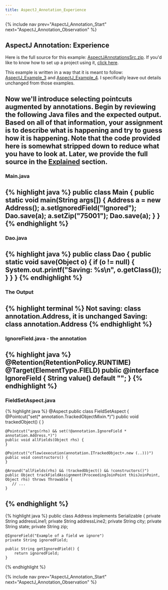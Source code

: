 ```yaml
---
title: AspectJ_Annotation_Experience
---
```

{% include nav prev="AspectJ_Annotation_Start" next="AspectJ_Annotation_Observation" %}

## AspectJ Annotation: Experience
Here is the full source for this example: [AspectJAnnotationsSrc.zip](../files/AspectJAnnotationsSrc.zip). If you'd like to know how to set up a project using it, [click here](ExtractingSourceFilesIntoProject).

This example is written in a way that it is meant to follow: [AspectJ_Example_3](AspectJ_Example_3) and [AspectJ_Example_4](AspectJ_Example_4). I specifically leave out details unchanged from those examples.

Now we'll introduce selecting pointcuts augmented by annotations. Begin by reviewing the following Java files and the expected output. Based on all of that information, your assignment is to describe what is happening and try to guess how it is happening. Note that the code provided here is somewhat stripped down to reduce what you have to look at. Later, we provide the full source in the [Explained](AspectJ_Annotation_Explained) section.
----
### Main.java
{% highlight java %}
public class Main {
    public static void main(String args[]) {
        Address a = new Address();
        a.setIgnoredField("Ignored");
        Dao.save(a);
        a.setZip("75001");
        Dao.save(a);
    }
}
{% endhighlight %}
----
### Dao.java
{% highlight java %}
public class Dao {
    public static void save(Object o) {
        if (o != null) {
            System.out.printf("Saving: %s\n", o.getClass());
        }
    }
}
{% endhighlight %}
----
### The Output
{% highlight terminal %}
Not saving: class annotation.Address, it is unchanged
Saving: class annotation.Address
{% endhighlight %}
----
### IgnoreField.java - the annotation
{% highlight java %}
@Retention(RetentionPolicy.RUNTIME)
@Target(ElementType.FIELD)
public @interface IgnoreField {
    String value() default "";
}
{% endhighlight %}
----
### FieldSetAspect.java
{% highlight java %}
@Aspect
public class FieldSetAspect {
    @Pointcut("set(* annotation.TrackedObjectMixin.*)")
    public void trackedObject() {
    }

    @Pointcut("args(rhs) && set(!@annotation.IgnoreField * annotation.Address.*)")
    public void allFields(Object rhs) {
    }

    @Pointcut("cflow(execution(annotation.ITrackedObject+.new (..)))")
    public void constructors() {
    }

    @Around("allFields(rhs) && !trackedObject() && !constructors()")
    public Object trackFieldAssignment(ProceedingJoinPoint thisJoinPoint, Object rhs) throws Throwable {
       // ...
    }
{% endhighlight %}
----
{% highlight java %}
public class Address implements Serializable {
    private String addressLine1;
    private String addressLine2;
    private String city;
    private String state;
    private String zip;

    @IgnoreField("Example of a field we ignore")
    private String ignoredField;

    public String getIgnoredField() {
        return ignoredField;
    }
{% endhighlight %}

{% include nav prev="AspectJ_Annotation_Start" next="AspectJ_Annotation_Observation" %}
